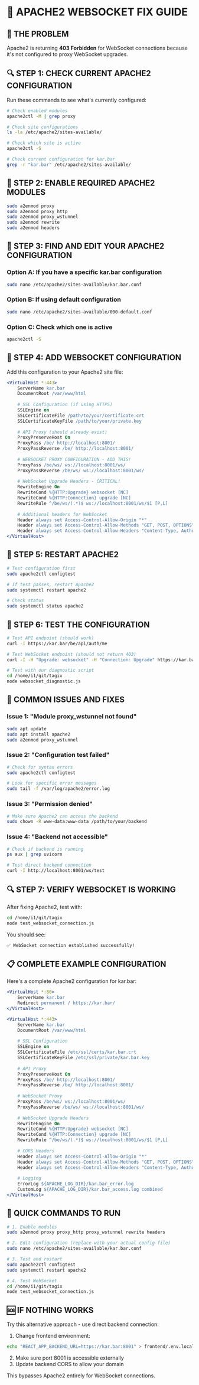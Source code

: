 # 🔧 APACHE2 WEBSOCKET FIX GUIDE

## 🚨 **THE PROBLEM**
Apache2 is returning **403 Forbidden** for WebSocket connections because it's not configured to proxy WebSocket upgrades.

## 🔍 **STEP 1: CHECK CURRENT APACHE2 CONFIGURATION**

Run these commands to see what's currently configured:

```bash
# Check enabled modules
apache2ctl -M | grep proxy

# Check site configurations
ls -la /etc/apache2/sites-available/

# Check which site is active
apache2ctl -S

# Check current configuration for kar.bar
grep -r "kar.bar" /etc/apache2/sites-available/
```

## 🔧 **STEP 2: ENABLE REQUIRED APACHE2 MODULES**

```bash
sudo a2enmod proxy
sudo a2enmod proxy_http
sudo a2enmod proxy_wstunnel
sudo a2enmod rewrite
sudo a2enmod headers
```

## 📝 **STEP 3: FIND AND EDIT YOUR APACHE2 CONFIGURATION**

### Option A: If you have a specific kar.bar configuration
```bash
sudo nano /etc/apache2/sites-available/kar.bar.conf
```

### Option B: If using default configuration
```bash
sudo nano /etc/apache2/sites-available/000-default.conf
```

### Option C: Check which one is active
```bash
apache2ctl -S
```

## 🔌 **STEP 4: ADD WEBSOCKET CONFIGURATION**

Add this configuration to your Apache2 site file:

```apache
<VirtualHost *:443>
    ServerName kar.bar
    DocumentRoot /var/www/html
    
    # SSL Configuration (if using HTTPS)
    SSLEngine on
    SSLCertificateFile /path/to/your/certificate.crt
    SSLCertificateKeyFile /path/to/your/private.key
    
    # API Proxy (should already exist)
    ProxyPreserveHost On
    ProxyPass /be/ http://localhost:8001/
    ProxyPassReverse /be/ http://localhost:8001/
    
    # WEBSOCKET PROXY CONFIGURATION - ADD THIS!
    ProxyPass /be/ws/ ws://localhost:8001/ws/
    ProxyPassReverse /be/ws/ ws://localhost:8001/ws/
    
    # WebSocket Upgrade Headers - CRITICAL!
    RewriteEngine On
    RewriteCond %{HTTP:Upgrade} websocket [NC]
    RewriteCond %{HTTP:Connection} upgrade [NC]
    RewriteRule ^/be/ws/(.*)$ ws://localhost:8001/ws/$1 [P,L]
    
    # Additional headers for WebSocket
    Header always set Access-Control-Allow-Origin "*"
    Header always set Access-Control-Allow-Methods "GET, POST, OPTIONS"
    Header always set Access-Control-Allow-Headers "Content-Type, Authorization"
</VirtualHost>
```

## 🔄 **STEP 5: RESTART APACHE2**

```bash
# Test configuration first
sudo apache2ctl configtest

# If test passes, restart Apache2
sudo systemctl restart apache2

# Check status
sudo systemctl status apache2
```

## 🧪 **STEP 6: TEST THE CONFIGURATION**

```bash
# Test API endpoint (should work)
curl -I https://kar.bar/be/api/auth/me

# Test WebSocket endpoint (should not return 403)
curl -I -H "Upgrade: websocket" -H "Connection: Upgrade" https://kar.bar/be/ws/test

# Test with our diagnostic script
cd /home/i1/git/tagix
node websocket_diagnostic.js
```

## 🚨 **COMMON ISSUES AND FIXES**

### Issue 1: "Module proxy_wstunnel not found"
```bash
sudo apt update
sudo apt install apache2
sudo a2enmod proxy_wstunnel
```

### Issue 2: "Configuration test failed"
```bash
# Check for syntax errors
sudo apache2ctl configtest

# Look for specific error messages
sudo tail -f /var/log/apache2/error.log
```

### Issue 3: "Permission denied"
```bash
# Make sure Apache2 can access the backend
sudo chown -R www-data:www-data /path/to/your/backend
```

### Issue 4: "Backend not accessible"
```bash
# Check if backend is running
ps aux | grep uvicorn

# Test direct backend connection
curl -I http://localhost:8001/ws/test
```

## 🔍 **STEP 7: VERIFY WEBSOCKET IS WORKING**

After fixing Apache2, test with:

```bash
cd /home/i1/git/tagix
node test_websocket_connection.js
```

You should see:
```
✅ WebSocket connection established successfully!
```

## 📋 **COMPLETE EXAMPLE CONFIGURATION**

Here's a complete Apache2 configuration for kar.bar:

```apache
<VirtualHost *:80>
    ServerName kar.bar
    Redirect permanent / https://kar.bar/
</VirtualHost>

<VirtualHost *:443>
    ServerName kar.bar
    DocumentRoot /var/www/html
    
    # SSL Configuration
    SSLEngine on
    SSLCertificateFile /etc/ssl/certs/kar.bar.crt
    SSLCertificateKeyFile /etc/ssl/private/kar.bar.key
    
    # API Proxy
    ProxyPreserveHost On
    ProxyPass /be/ http://localhost:8001/
    ProxyPassReverse /be/ http://localhost:8001/
    
    # WebSocket Proxy
    ProxyPass /be/ws/ ws://localhost:8001/ws/
    ProxyPassReverse /be/ws/ ws://localhost:8001/ws/
    
    # WebSocket Upgrade Headers
    RewriteEngine On
    RewriteCond %{HTTP:Upgrade} websocket [NC]
    RewriteCond %{HTTP:Connection} upgrade [NC]
    RewriteRule ^/be/ws/(.*)$ ws://localhost:8001/ws/$1 [P,L]
    
    # CORS Headers
    Header always set Access-Control-Allow-Origin "*"
    Header always set Access-Control-Allow-Methods "GET, POST, OPTIONS"
    Header always set Access-Control-Allow-Headers "Content-Type, Authorization"
    
    # Logging
    ErrorLog ${APACHE_LOG_DIR}/kar.bar_error.log
    CustomLog ${APACHE_LOG_DIR}/kar.bar_access.log combined
</VirtualHost>
```

## 🎯 **QUICK COMMANDS TO RUN**

```bash
# 1. Enable modules
sudo a2enmod proxy proxy_http proxy_wstunnel rewrite headers

# 2. Edit configuration (replace with your actual config file)
sudo nano /etc/apache2/sites-available/kar.bar.conf

# 3. Test and restart
sudo apache2ctl configtest
sudo systemctl restart apache2

# 4. Test WebSocket
cd /home/i1/git/tagix
node test_websocket_connection.js
```

## 🆘 **IF NOTHING WORKS**

Try this alternative approach - use direct backend connection:

1. Change frontend environment:
```bash
echo "REACT_APP_BACKEND_URL=https://kar.bar:8001" > frontend/.env.local
```

2. Make sure port 8001 is accessible externally
3. Update backend CORS to allow your domain

This bypasses Apache2 entirely for WebSocket connections.



